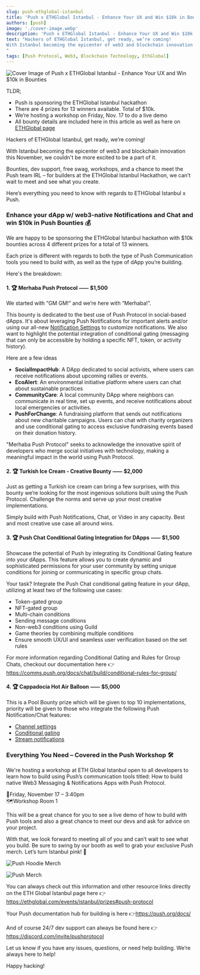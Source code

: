 ```yaml
---
slug: push-ethglobal-istanbul
title: 'Push x ETHGlobal Istanbul - Enhance Your UX and Win $10k in Bounties 🧿'
authors: [push]
image: './cover-image.webp'
description: 'Push x ETHGlobal Istanbul - Enhance Your UX and Win $10k in Bounties'
text: "Hackers of ETHGlobal Istanbul, get ready, we’re coming!
With Istanbul becoming the epicenter of web3 and blockchain innovation this November, we couldn't be more excited to be a part of it.
"
tags: [Push Protocol, Web3, Blockchain Technology, EthGlobal]
---
```


![Cover Image of Push x ETHGlobal Istanbul - Enhance Your UX and Win $10k in Bounties](./cover-image.webp)

<!--truncate-->

TLDR;

- Push is sponsoring the ETHGlobal Istanbul hackathon
- There are 4 prizes for 13 winners available. Total of $10k.
- We’re hosting a workshop on Friday, Nov. 17 to do a live demo
- All bounty details are included here in this article as well as here on [ETHGlobal page](https://ethglobal.com/events/istanbul/prizes/push-protocol)

Hackers of ETHGlobal Istanbul, get ready, we’re coming!

With Istanbul becoming the epicenter of web3 and blockchain innovation this November, we couldn't be more excited to be a part of it.

Bounties, dev support, free swag, workshops, and a chance to meet the Push team IRL – for builders at the ETHGlobal Istanbul Hackathon, we can’t wait to meet and see what you create.

Here’s everything you need to know with regards to ETHGlobal Istanbul x Push.

### Enhance your dApp w/ web3-native Notifications and Chat and win $10k in Push Bounties 💰

We are happy to be sponsoring the ETHGlobal Istanbul hackathon with $10k bounties across 4 different prizes for a total of 13 winners.

Each prize is different with regards to both the type of Push Communication tools you need to build with, as well as the type of dApp you’re building.

Here's the breakdown:

#### 1. 🏆 Merhaba Push Protocol ⸺ $1,500

We started with “GM GM!” and we’re here with “Merhaba!”.

This bounty is dedicated to the best use of Push Protocol in social-based dApps. It's about leveraging Push Notifications for important alerts and/or using our all-new [Notification Settings](https://push.org/blog/introducing-notification-settings/) to customize notifications. We also want to highlight the potential integration of conditional gating (messaging that can only be accessible by holding a specific NFT, token, or activity history).

Here are a few ideas

- <b>SocialImpactHub</b>: A DApp dedicated to social activists, where users can receive notifications about upcoming rallies or events.
- <b>EcoAlert</b>: An environmental initiative platform where users can chat about sustainable practices
- <b>CommunityCare</b>: A local community DApp where neighbors can communicate in real time, set up events, and receive notifications about local emergencies or activities.
- <b>PushForChange</b>: A fundraising platform that sends out notifications about new charitable campaigns. Users can chat with charity organizers and use conditional gating to access exclusive fundraising events based on their donation history.

"Merhaba Push Protocol" seeks to acknowledge the innovative spirit of developers who merge social initiatives with technology, making a meaningful impact in the world using Push Protocol.

#### 2. 🏆 Turkish Ice Cream - Creative Bounty ⸺ $2,000

Just as getting a Turkish ice cream can bring a few surprises, with this bounty we’re looking for the most ingenious solutions built using the Push Protocol. Challenge the norms and serve up your most creative implementations.

Simply build with Push Notifications, Chat, or Video in any capacity. Best and most creative use case all around wins.

#### 3. 🏆 Push Chat Conditional Gating Integration for DApps ⸺ $1,500

Showcase the potential of Push by integrating its Conditional Gating feature into your dApps. This feature allows you to create dynamic and sophisticated permissions for your user community by setting unique conditions for joining or communicating in specific group chats.

Your task? Integrate the Push Chat conditional gating feature in your dApp, utilizing at least two of the following use cases:

- Token-gated group
- NFT-gated group
- Multi-chain conditions
- Sending message conditions
- Non-web3 conditions using Guild
- Game theories by combining multiple conditions
- Ensure smooth UX/UI and seamless user verification based on the set rules

For more information regarding Conditional Gating and Rules for Group Chats, checkout our documentation here 👉https://comms.push.org/docs/chat/build/conditional-rules-for-group/

#### 4. 🏆 Cappadocia Hot Air Balloon ⸺ $5,000

This is a Pool Bounty prize which will be given to top 10 implementations, priority will be given to those who integrate the following Push Notification/Chat features:

- [Channel settings](https://comms.push.org/docs/notifications/build/create-channel-settings/)
- [Conditional gating](https://comms.push.org/docs/chat/build/conditional-rules-for-group/)
- [Stream notifications](https://comms.push.org/docs/notifications/build/stream-notifications/)

### Everything You Need – Covered in the Push Workshop 🛠️

We're hosting a workshop at ETH Global Istanbul open to all developers to learn how to build using Push’s communication tools titled: How to build native Web3 Messaging & Notifications Apps with Push Protocol.

📅Friday, November 17 – 3:40pm <br/>
🗺️Workshop Room 1

This will be a great chance for you to see a live demo of how to build with Push tools and also a great chance to meet our devs and ask for advice on your project.

With that, we look forward to meeting all of you and can’t wait to see what you build. Be sure to swing by our booth as well to grab your exclusive Push merch. Let’s turn Istanbul pink! 🩷

<div style={{display: 'flex', flexDirection: 'row', gap: '20px'}}>

![Push Hoodie Merch](./image-one.webp)

![Push Merch](./image-two.webp)

</div>

You can always check out this information and other resource links directly on the ETH Global Istanbul page here 👉 https://ethglobal.com/events/istanbul/prizes#push-protocol

Your Push documentation hub for building is here 👉https://push.org/docs/

And of course 24/7 dev support can always be found here 👉https://discord.com/invite/pushprotocol

Let us know if you have any issues, questions, or need help building. We’re always here to help!

Happy hacking!
